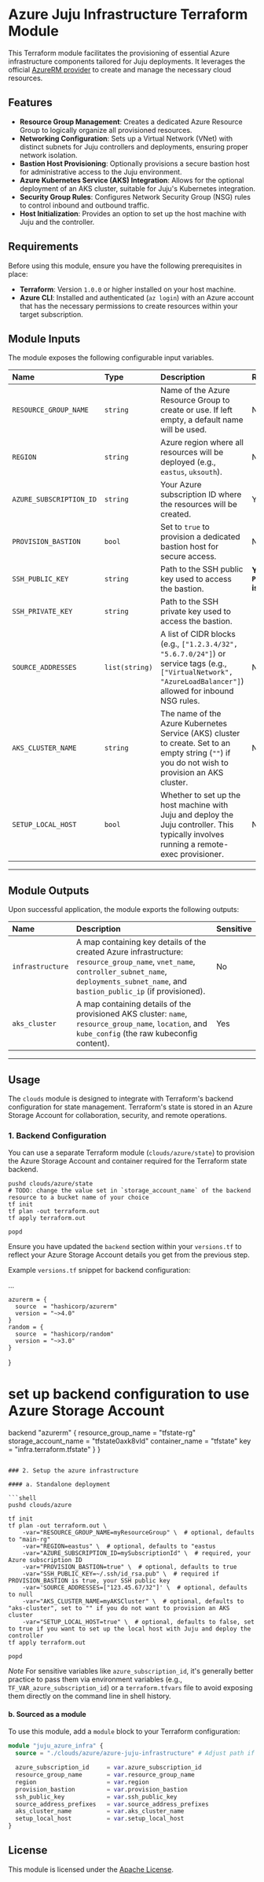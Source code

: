 # Azure Juju Infrastructure Terraform Module

This Terraform module facilitates the provisioning of essential Azure infrastructure components tailored for Juju deployments. It leverages the official [AzureRM provider](https://registry.terraform.io/providers/hashicorp/azurerm/latest/docs) to create and manage the necessary cloud resources.

## Features

  * **Resource Group Management**: Creates a dedicated Azure Resource Group to logically organize all provisioned resources.
  * **Networking Configuration**: Sets up a Virtual Network (VNet) with distinct subnets for Juju controllers and deployments, ensuring proper network isolation.
  * **Bastion Host Provisioning**: Optionally provisions a secure bastion host for administrative access to the Juju environment.
  * **Azure Kubernetes Service (AKS) Integration**: Allows for the optional deployment of an AKS cluster, suitable for Juju's Kubernetes integration.
  * **Security Group Rules**: Configures Network Security Group (NSG) rules to control inbound and outbound traffic.
  * **Host Initialization**: Provides an option to set up the host machine with Juju and the controller.

## Requirements

Before using this module, ensure you have the following prerequisites in place:

  * **Terraform**: Version `1.0.0` or higher installed on your host machine.
  * **Azure CLI**: Installed and authenticated (`az login`) with an Azure account that has the necessary permissions to create resources within your target subscription.

## Module Inputs

The module exposes the following configurable input variables.

| Name                    | Type           | Description                                                                                                                                                   | Required                                 | Default         |
| :---------------------- | :------------- | :------------------------------------------------------------------------------------------------------------------------------------------------------------ | :--------------------------------------- | :-------------- |
| `RESOURCE_GROUP_NAME`   | `string`       | Name of the Azure Resource Group to create or use. If left empty, a default name will be used.                                                                | No                                       | `"main-rg"`     |
| `REGION`                | `string`       | Azure region where all resources will be deployed (e.g., `eastus`, `uksouth`).                                                                                | No                                       | `"eastus"`      |
| `AZURE_SUBSCRIPTION_ID` | `string`       | Your Azure subscription ID where the resources will be created.                                                                                               | Yes                                      | `n/a`           |
| `PROVISION_BASTION`     | `bool`         | Set to `true` to provision a dedicated bastion host for secure access.                                                                                        | No                                       | `true`          |
| `SSH_PUBLIC_KEY`        | `string`       | Path to the SSH public key used to access the bastion.                                                                                                        | **Yes if `PROVISION_BASTION` is `true`** | `null`          |
| `SSH_PRIVATE_KEY`       | `string`       | Path to the SSH private key used to access the bastion.                                                                                                       |
| `SOURCE_ADDRESSES`      | `list(string)` | A list of CIDR blocks (e.g., `["1.2.3.4/32", "5.6.7.0/24"]`) or service tags (e.g., `["VirtualNetwork", "AzureLoadBalancer"]`) allowed for inbound NSG rules. | No                                       | `null`          |
| `AKS_CLUSTER_NAME`      | `string`       | The name of the Azure Kubernetes Service (AKS) cluster to create. Set to an empty string (`""`) if you do not wish to provision an AKS cluster.               | No                                       | `"aks-cluster"` |
| `SETUP_LOCAL_HOST`      | `bool`         | Whether to set up the host machine with Juju and deploy the Juju controller. This typically involves running a remote-exec provisioner.                       | No                                       | `false`         |

---

## Module Outputs

Upon successful application, the module exports the following outputs:


| Name             | Description                                                                                                                                                                                          | Sensitive |
| :--------------- | :--------------------------------------------------------------------------------------------------------------------------------------------------------------------------------------------------- | :-------- |
| `infrastructure` | A map containing key details of the created Azure infrastructure: `resource_group_name`, `vnet_name`, `controller_subnet_name`, `deployments_subnet_name`, and `bastion_public_ip` (if provisioned). | No        |
| `aks_cluster`    | A map containing details of the provisioned AKS cluster: `name`, `resource_group_name`, `location`, and `kube_config` (the raw kubeconfig content).                                                  | Yes       |

---

## Usage

The `clouds` module is designed to integrate with Terraform's backend configuration for state management. Terraform's state is stored in an Azure Storage Account for collaboration, security, and remote operations.

### 1. Backend Configuration

You can use a separate Terraform module (`clouds/azure/state`) to provision the Azure Storage Account and container required for the Terraform state backend.

```shell
pushd clouds/azure/state
# TODO: change the value set in `storage_account_name` of the backend resource to a bucket name of your choice
tf init 
tf plan -out terraform.out
tf apply terraform.out

popd
```

Ensure you have updated the `backend` section within your `versions.tf` to reflect your Azure Storage Account details you get from the previous step.

Example `versions.tf` snippet for backend configuration:

  ...

    azurerm = {
      source  = "hashicorp/azurerm"
      version = "~>4.0"
    } 
    random = {
      source  = "hashicorp/random"
      version = "~>3.0"
    }
  }

  # set up backend configuration to use Azure Storage Account
  backend "azurerm" {
    resource_group_name  = "tfstate-rg"
    storage_account_name = "tfstate0axk8vld"
    container_name       = "tfstate"
    key                  = "infra.terraform.tfstate"
  }
}

```

### 2. Setup the azure infrastructure

#### a. Standalone deployment

```shell
pushd clouds/azure

tf init 
tf plan -out terraform.out \
    -var="RESOURCE_GROUP_NAME=myResourceGroup" \  # optional, defaults to "main-rg"
    -var="REGION=eastus" \  # optional, defaults to "eastus
    -var="AZURE_SUBSCRIPTION_ID=mySubscriptionId" \  # required, your Azure subscription ID
    -var="PROVISION_BASTION=true" \  # optional, defaults to true
    -var="SSH_PUBLIC_KEY=~/.ssh/id_rsa.pub" \  # required if PROVISION_BASTION is true, your SSH public key
    -var='SOURCE_ADDRESSES=["123.45.67/32"]' \  # optional, defaults to null
    -var="AKS_CLUSTER_NAME=myAKSCluster" \  # optional, defaults to "aks-cluster", set to "" if you do not want to provision an AKS cluster
    -var="SETUP_LOCAL_HOST=true" \  # optional, defaults to false, set to true if you want to set up the local host with Juju and deploy the controller
tf apply terraform.out

popd
```

*Note* For sensitive variables like `azure_subscription_id`, it's generally better practice to pass them via environment variables (e.g., `TF_VAR_azure_subscription_id`) or a `terraform.tfvars` file to avoid exposing them directly on the command line in shell history.


#### b. Sourced as a module
To use this module, add a `module` block to your Terraform configuration:

```terraform
module "juju_azure_infra" {
  source = "./clouds/azure/azure-juju-infrastructure" # Adjust path if module is local or use registry source

  azure_subscription_id     = var.azure_subscription_id
  resource_group_name       = var.resource_group_name
  region                    = var.region
  provision_bastion         = var.provision_bastion
  ssh_public_key            = var.ssh_public_key
  source_address_prefixes   = var.source_address_prefixes
  aks_cluster_name          = var.aks_cluster_name
  setup_local_host          = var.setup_local_host
}
```

## License

This module is licensed under the [Apache License](../../LICENSE).


